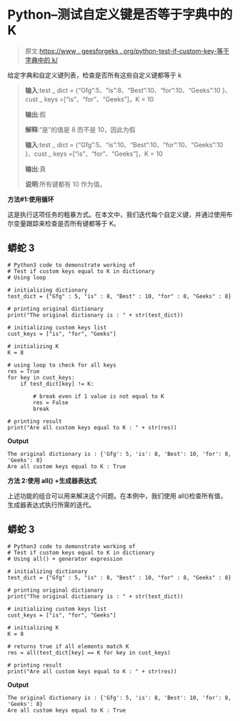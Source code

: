 # Python–测试自定义键是否等于字典中的 K

> 原文:[https://www . geesforgeks . org/python-test-if-custom-key-等于字典中的 k/](https://www.geeksforgeeks.org/python-test-if-custom-keys-equal-to-k-in-dictionary/)

给定字典和自定义键列表，检查是否所有这些自定义键都等于 k

> **输入**:test _ dict = {“Gfg”:5、“is”:8、“Best”:10、“for”:10、“Geeks”:10 }、cust _ keys =[“is”、“for”、“Geeks”]，K = 10
> 
> **输出**:假
> 
> **解释**:“是”的值是 8 而不是 10，因此为假
> 
> **输入**:test _ dict = {“Gfg”:5、“is”:10、“Best”:10、“for”:10、“Geeks”:10 }、cust _ keys =[“is”、“for”、“Geeks”]，K = 10
> 
> **输出**:真
> 
> **说明**:所有键都有 10 作为值。

**方法#1:使用循环**

这是执行这项任务的粗暴方式。在本文中，我们迭代每个自定义键，并通过使用布尔变量跟踪来检查是否所有键都等于 K。

## 蟒蛇 3

```
# Python3 code to demonstrate working of 
# Test if custom keys equal to K in dictionary
# Using loop

# initializing dictionary
test_dict = {"Gfg" : 5, "is" : 8, "Best" : 10, "for" : 8, "Geeks" : 8}

# printing original dictionary
print("The original dictionary is : " + str(test_dict))

# initializing custom keys list 
cust_keys = ["is", "for", "Geeks"]

# initializing K 
K = 8

# using loop to check for all keys 
res = True 
for key in cust_keys:
    if test_dict[key] != K:

        # break even if 1 value is not equal to K
        res = False 
        break

# printing result 
print("Are all custom keys equal to K : " + str(res)) 
```

**Output**

```
The original dictionary is : {'Gfg': 5, 'is': 8, 'Best': 10, 'for': 8, 'Geeks': 8}
Are all custom keys equal to K : True

```

**方法 2:使用 all() +生成器表达式**

上述功能的组合可以用来解决这个问题。在本例中，我们使用 all()检查所有值，生成器表达式执行所需的迭代。

## 蟒蛇 3

```
# Python3 code to demonstrate working of 
# Test if custom keys equal to K in dictionary
# Using all() + generator expression

# initializing dictionary
test_dict = {"Gfg" : 5, "is" : 8, "Best" : 10, "for" : 8, "Geeks" : 8}

# printing original dictionary
print("The original dictionary is : " + str(test_dict))

# initializing custom keys list 
cust_keys = ["is", "for", "Geeks"]

# initializing K 
K = 8

# returns true if all elements match K  
res = all(test_dict[key] == K for key in cust_keys)

# printing result 
print("Are all custom keys equal to K : " + str(res)) 
```

**Output**

```
The original dictionary is : {'Gfg': 5, 'is': 8, 'Best': 10, 'for': 8, 'Geeks': 8}
Are all custom keys equal to K : True

```